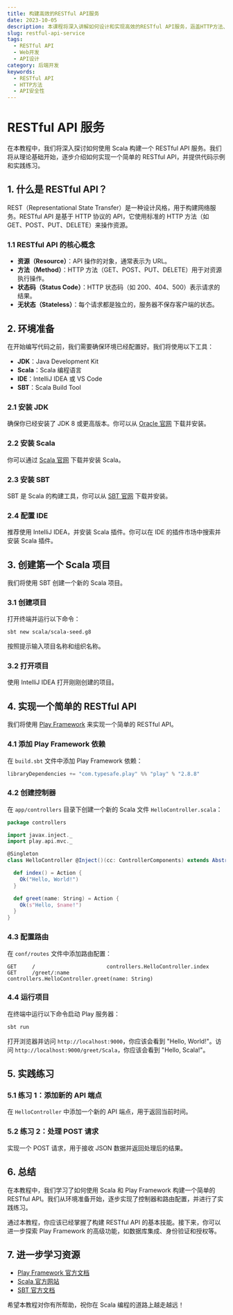 ```yaml
---
title: 构建高效的RESTful API服务
date: 2023-10-05
description: 本课程将深入讲解如何设计和实现高效的RESTful API服务，涵盖HTTP方法、状态码、资源设计和安全性等方面。
slug: restful-api-service
tags:
  - RESTful API
  - Web开发
  - API设计
category: 后端开发
keywords:
  - RESTful API
  - HTTP方法
  - API安全性
---
```


# RESTful API 服务

在本教程中，我们将深入探讨如何使用 Scala 构建一个 RESTful API 服务。我们将从理论基础开始，逐步介绍如何实现一个简单的 RESTful API，并提供代码示例和实践练习。

## 1. 什么是 RESTful API？

REST（Representational State Transfer）是一种设计风格，用于构建网络服务。RESTful API 是基于 HTTP 协议的 API，它使用标准的 HTTP 方法（如 GET、POST、PUT、DELETE）来操作资源。

### 1.1 RESTful API 的核心概念

- **资源（Resource）**：API 操作的对象，通常表示为 URL。
- **方法（Method）**：HTTP 方法（GET、POST、PUT、DELETE）用于对资源执行操作。
- **状态码（Status Code）**：HTTP 状态码（如 200、404、500）表示请求的结果。
- **无状态（Stateless）**：每个请求都是独立的，服务器不保存客户端的状态。

## 2. 环境准备

在开始编写代码之前，我们需要确保环境已经配置好。我们将使用以下工具：

- **JDK**：Java Development Kit
- **Scala**：Scala 编程语言
- **IDE**：IntelliJ IDEA 或 VS Code
- **SBT**：Scala Build Tool

### 2.1 安装 JDK

确保你已经安装了 JDK 8 或更高版本。你可以从 [Oracle 官网](https://www.oracle.com/java/technologies/javase-downloads.html) 下载并安装。

### 2.2 安装 Scala

你可以通过 [Scala 官网](https://www.scala-lang.org/download/) 下载并安装 Scala。

### 2.3 安装 SBT

SBT 是 Scala 的构建工具，你可以从 [SBT 官网](https://www.scala-sbt.org/download.html) 下载并安装。

### 2.4 配置 IDE

推荐使用 IntelliJ IDEA，并安装 Scala 插件。你可以在 IDE 的插件市场中搜索并安装 Scala 插件。

## 3. 创建第一个 Scala 项目

我们将使用 SBT 创建一个新的 Scala 项目。

### 3.1 创建项目

打开终端并运行以下命令：

```bash
sbt new scala/scala-seed.g8
```

按照提示输入项目名称和组织名称。

### 3.2 打开项目

使用 IntelliJ IDEA 打开刚刚创建的项目。

## 4. 实现一个简单的 RESTful API

我们将使用 [Play Framework](https://www.playframework.com/) 来实现一个简单的 RESTful API。

### 4.1 添加 Play Framework 依赖

在 `build.sbt` 文件中添加 Play Framework 依赖：

```scala
libraryDependencies += "com.typesafe.play" %% "play" % "2.8.8"
```

### 4.2 创建控制器

在 `app/controllers` 目录下创建一个新的 Scala 文件 `HelloController.scala`：

```scala
package controllers

import javax.inject._
import play.api.mvc._

@Singleton
class HelloController @Inject()(cc: ControllerComponents) extends AbstractController(cc) {

  def index() = Action {
    Ok("Hello, World!")
  }

  def greet(name: String) = Action {
    Ok(s"Hello, $name!")
  }
}
```

### 4.3 配置路由

在 `conf/routes` 文件中添加路由配置：

```plaintext
GET     /                       controllers.HelloController.index
GET     /greet/:name            controllers.HelloController.greet(name: String)
```

### 4.4 运行项目

在终端中运行以下命令启动 Play 服务器：

```bash
sbt run
```

打开浏览器并访问 `http://localhost:9000`，你应该会看到 "Hello, World!"。访问 `http://localhost:9000/greet/Scala`，你应该会看到 "Hello, Scala!"。

## 5. 实践练习

### 5.1 练习 1：添加新的 API 端点

在 `HelloController` 中添加一个新的 API 端点，用于返回当前时间。

### 5.2 练习 2：处理 POST 请求

实现一个 POST 请求，用于接收 JSON 数据并返回处理后的结果。

## 6. 总结

在本教程中，我们学习了如何使用 Scala 和 Play Framework 构建一个简单的 RESTful API。我们从环境准备开始，逐步实现了控制器和路由配置，并进行了实践练习。

通过本教程，你应该已经掌握了构建 RESTful API 的基本技能。接下来，你可以进一步探索 Play Framework 的高级功能，如数据库集成、身份验证和授权等。

## 7. 进一步学习资源

- [Play Framework 官方文档](https://www.playframework.com/documentation/2.8.x/Home)
- [Scala 官方网站](https://www.scala-lang.org/)
- [SBT 官方文档](https://www.scala-sbt.org/1.x/docs/)

希望本教程对你有所帮助，祝你在 Scala 编程的道路上越走越远！